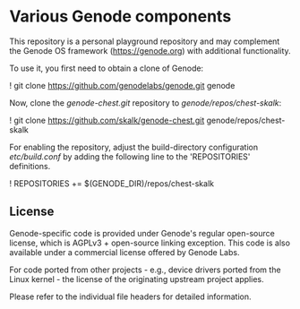 # Various Genode components

This repository is a personal playground repository and may complement the
Genode OS framework (https://genode.org) with additional functionality.

To use it, you first need to obtain a clone of Genode:

! git clone https://github.com/genodelabs/genode.git genode

Now, clone the _genode-chest.git_ repository to _genode/repos/chest-skalk_:

! git clone https://github.com/skalk/genode-chest.git genode/repos/chest-skalk

For enabling the repository, adjust the build-directory configuration
_etc/build.conf_ by adding the following line to the 'REPOSITORIES'
definitions.

! REPOSITORIES += $(GENODE_DIR)/repos/chest-skalk


License
-------

Genode-specific code is provided under Genode's regular open-source license,
which is AGPLv3 + open-source linking exception. This code is also available
under a commercial license offered by Genode Labs.

For code ported from other projects - e.g., device drivers ported from the
Linux kernel - the license of the originating upstream project applies.

Please refer to the individual file headers for detailed information.
